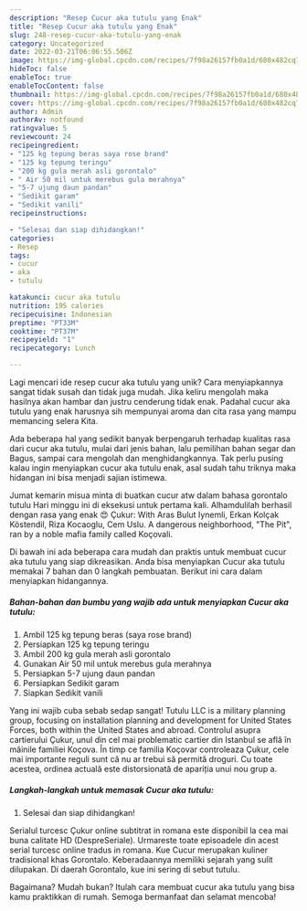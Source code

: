 ```yaml
---
description: "Resep Cucur aka tutulu yang Enak"
title: "Resep Cucur aka tutulu yang Enak"
slug: 248-resep-cucur-aka-tutulu-yang-enak
category: Uncategorized
date: 2022-03-21T06:06:55.506Z
image: https://img-global.cpcdn.com/recipes/7f98a26157fb0a1d/680x482cq70/cucur-aka-tutulu-foto-resep-utama.jpg
hideToc: false
enableToc: true
enableTocContent: false
thumbnail: https://img-global.cpcdn.com/recipes/7f98a26157fb0a1d/680x482cq70/cucur-aka-tutulu-foto-resep-utama.jpg
cover: https://img-global.cpcdn.com/recipes/7f98a26157fb0a1d/680x482cq70/cucur-aka-tutulu-foto-resep-utama.jpg
author: Admin
authorAv: notfound
ratingvalue: 5
reviewcount: 24
recipeingredient:
- "125 kg tepung beras saya rose brand"
- "125 kg tepung teringu"
- "200 kg gula merah asli gorontalo"
- " Air 50 mil untuk merebus gula merahnya"
- "5-7 ujung daun pandan"
- "Sedikit garam"
- "Sedikit vanili"
recipeinstructions:

- "Selesai dan siap dihidangkan!"
categories:
- Resep
tags:
- cucur
- aka
- tutulu

katakunci: cucur aka tutulu 
nutrition: 195 calories
recipecuisine: Indonesian
preptime: "PT33M"
cooktime: "PT37M"
recipeyield: "1"
recipecategory: Lunch

---
```





Lagi mencari ide resep cucur aka tutulu yang unik? Cara menyiapkannya sangat tidak susah dan tidak juga mudah. Jika keliru mengolah maka hasilnya akan hambar dan justru cenderung tidak enak. Padahal cucur aka tutulu yang enak harusnya sih mempunyai aroma dan cita rasa yang mampu memancing selera Kita.





Ada beberapa hal yang sedikit banyak berpengaruh terhadap kualitas rasa dari cucur aka tutulu, mulai dari jenis bahan, lalu pemilihan bahan segar dan Bagus, sampai cara mengolah dan menghidangkannya. Tak perlu pusing kalau ingin menyiapkan cucur aka tutulu enak,      asal sudah tahu triknya maka hidangan ini bisa menjadi sajian istimewa.














Jumat kemarin misua minta di buatkan cucur atw dalam bahasa gorontalo tutulu Hari minggu ini di eksekusi untuk pertama kali. Alhamdulilah berhasil dengan rasa yang enak 😍 Çukur: With Aras Bulut Iynemli, Erkan Kolçak Köstendil, Riza Kocaoglu, Cem Uslu. A dangerous neighborhood, &#34;The Pit&#34;, ran by a noble mafia family called Koçovali.






Di bawah ini ada beberapa cara mudah dan praktis untuk membuat cucur aka tutulu yang siap dikreasikan. Anda bisa menyiapkan Cucur aka tutulu memakai 7 bahan dan 0 langkah pembuatan. Berikut ini cara dalam menyiapkan hidangannya.

<!--inarticleads1-->

##### Bahan-bahan dan bumbu yang wajib ada untuk menyiapkan Cucur aka tutulu:

1. Ambil 125 kg tepung beras (saya rose brand)
1. Persiapkan 125 kg tepung teringu
1. Ambil 200 kg gula merah asli gorontalo
1. Gunakan  Air 50 mil untuk merebus gula merahnya
1. Persiapkan 5-7 ujung daun pandan
1. Persiapkan Sedikit garam
1. Siapkan Sedikit vanili


Yang ini wajib cuba sebab sedap sangat! Tutulu LLC is a military planning group, focusing on installation planning and development for United States Forces, both within the United States and abroad. Controlul asupra cartierului Çukur, unul din cel mai problematic cartier din Istanbul se află în mâinile familiei Koçova. În timp ce familia Koçovar controleaza Çukur, cele mai importante reguli sunt că nu ar trebui să permită droguri. Cu toate acestea, ordinea actuală este distorsionată de apariția unui nou grup a. 

<!--inarticleads2-->

##### Langkah-langkah untuk memasak Cucur aka tutulu:


1. Selesai dan siap dihidangkan!

Serialul turcesc Çukur online subtitrat in romana este disponibil la cea mai buna calitate HD (DespreSeriale). Urmareste toate episoadele din acest serial turcesc online tradus in romana. Kue Cucur merupakan kuliner tradisional khas Gorontalo. Keberadaannya memiliki sejarah yang sulit dilupakan. Di daerah Gorontalo, kue ini sering di sebut tutulu. 

Bagaimana? Mudah bukan? Itulah cara membuat cucur aka tutulu yang bisa kamu praktikkan di rumah. Semoga bermanfaat dan selamat mencoba!
